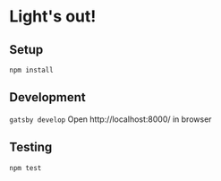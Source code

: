 # Light's out!

## Setup

`npm install`

## Development

`gatsby develop`
Open http://localhost:8000/ in browser

## Testing

`npm test`
